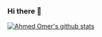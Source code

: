 ### Hi there 👋

[![Ahmed Omer's github stats](https://github-readme-stats.vercel.app/api?username=AJOmer)](https://github.com/AJOmer/github-readme-stats)
<!--
**AJOmer/AJOmer** is a ✨ _special_ ✨ repository because its `README.md` (this file) appears on your GitHub profile.

Here are some ideas to get you started:

- 🔭 I’m currently working on ...
- 🌱 I’m currently learning ...
- 👯 I’m looking to collaborate on ...
- 🤔 I’m looking for help with ...
- 💬 Ask me about ...
- 📫 How to reach me: ...
- 😄 Pronouns: ...
- ⚡ Fun fact: ...
-->
